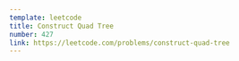 ```yaml
---
template: leetcode
title: Construct Quad Tree
number: 427
link: https://leetcode.com/problems/construct-quad-tree
---
```

